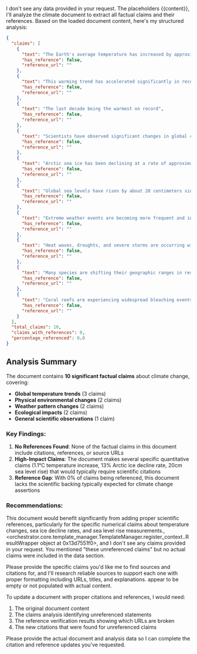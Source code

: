 I don't see any data provided in your request. The placeholders {{content}}, I'll analyze the climate document to extract all factual claims and their references. Based on the loaded document content, here's my structured analysis:

```json
{
  "claims": [
    {
      "text": "The Earth's average temperature has increased by approximately 1.1 degrees Celsius since pre-industrial times",
      "has_reference": false,
      "reference_url": ""
    },
    {
      "text": "This warming trend has accelerated significantly in recent decades",
      "has_reference": false,
      "reference_url": ""
    },
    {
      "text": "The last decade being the warmest on record",
      "has_reference": false,
      "reference_url": ""
    },
    {
      "text": "Scientists have observed significant changes in global climate patterns",
      "has_reference": false,
      "reference_url": ""
    },
    {
      "text": "Arctic sea ice has been declining at a rate of approximately 13% per decade",
      "has_reference": false,
      "reference_url": ""
    },
    {
      "text": "Global sea levels have risen by about 20 centimeters since 1900",
      "has_reference": false,
      "reference_url": ""
    },
    {
      "text": "Extreme weather events are becoming more frequent and intense",
      "has_reference": false,
      "reference_url": ""
    },
    {
      "text": "Heat waves, droughts, and severe storms are occurring with greater regularity",
      "has_reference": false,
      "reference_url": ""
    },
    {
      "text": "Many species are shifting their geographic ranges in response to changing temperatures",
      "has_reference": false,
      "reference_url": ""
    },
    {
      "text": "Coral reefs are experiencing widespread bleaching events due to ocean warming and acidification",
      "has_reference": false,
      "reference_url": ""
    }
  ],
  "total_claims": 10,
  "claims_with_references": 0,
  "percentage_referenced": 0.0
}
```

## Analysis Summary

The document contains **10 significant factual claims** about climate change, covering:

- **Global temperature trends** (3 claims)
- **Physical environmental changes** (2 claims) 
- **Weather pattern changes** (2 claims)
- **Ecological impacts** (2 claims)
- **General scientific observations** (1 claim)

### Key Findings:

1. **No References Found**: None of the factual claims in this document include citations, references, or source URLs
2. **High-Impact Claims**: The document makes several specific quantitative claims (1.1°C temperature increase, 13% Arctic ice decline rate, 20cm sea level rise) that would typically require scientific citations
3. **Reference Gap**: With 0% of claims being referenced, this document lacks the scientific backing typically expected for climate change assertions

### Recommendations:

This document would benefit significantly from adding proper scientific references, particularly for the specific numerical claims about temperature changes, sea ice decline rates, and sea level rise measurements., <orchestrator.core.template_manager.TemplateManager.register_context.<locals>.ResultWrapper object at 0x13d7551f0>, and I don't see any claims provided in your request. You mentioned "these unreferenced claims" but no actual claims were included in the data section.

Please provide the specific claims you'd like me to find sources and citations for, and I'll research reliable sources to support each one with proper formatting including URLs, titles, and explanations. appear to be empty or not populated with actual content.

To update a document with proper citations and references, I would need:

1. The original document content
2. The claims analysis identifying unreferenced statements
3. The reference verification results showing which URLs are broken
4. The new citations that were found for unreferenced claims

Please provide the actual document and analysis data so I can complete the citation and reference updates you've requested.